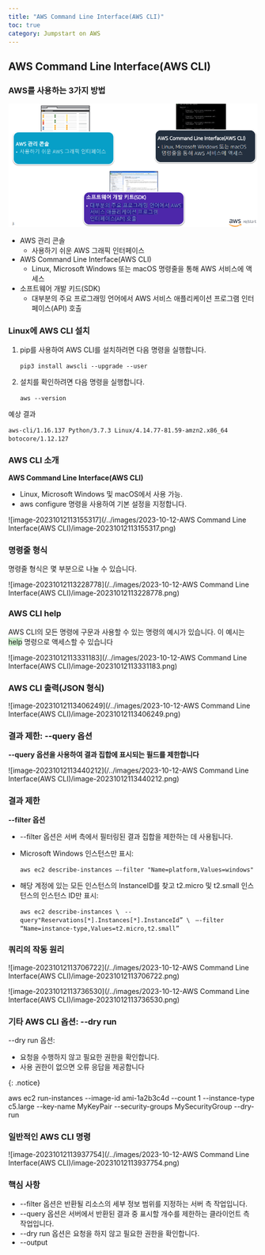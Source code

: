 ```yaml
---
title: "AWS Command Line Interface(AWS CLI)"
toc: true
category: Jumpstart on AWS
---
```


## AWS Command Line Interface(AWS CLI)



### AWS를 사용하는 3가지 방법

![image-20231012111629996](/../images/Untitled/image-20231012111629996.png)

- AWS 관리 콘솔
  -  사용하기 쉬운 AWS 그래픽 인터페이스
- AWS Command Line Interface(AWS CLI)
  - Linux, Microsoft Windows 또는 macOS 명령줄을 통해 AWS 서비스에 액세스
- 소프트웨어  개발 키드(SDK)
  - 대부분의 주요 프로그래밍 언어에서 AWS 서비스 애플리케이션 프로그램 인터페이스(API) 호출

### Linux에 AWS CLI 설치

1. pip를 사용하여 AWS CLI를 설치하려면 다음 명령을 실행합니다.

   `pip3 install awscli --upgrade --user`

2. 설치를 확인하려면 다음 명령을 실행합니다.

   `aws --version`

예상 결과

`aws-cli/1.16.137 Python/3.7.3 Linux/4.14.77-81.59-amzn2.x86_64 botocore/1.12.127`

### AWS CLI 소개

**AWS Command Line Interface(AWS CLI)**

- Linux, Microsoft Windows 및 macOS에서 사용 가능.
- aws configure 명령을 사용하여 기본 설정을 지정합니다.

![image-20231012113155317](/../images/2023-10-12-AWS Command Line Interface(AWS CLI)/image-20231012113155317.png)

### 명령줄 형식

명령줄 형식은 몇 부분으로 나눌 수 있습니다.

![image-20231012113228778](/../images/2023-10-12-AWS Command Line Interface(AWS CLI)/image-20231012113228778.png)

### AWS CLI help

AWS CLI의 모든 명령에 구문과 사용할 수 있는 명령의 예시가 있습니다. 이 예시는 <span style="background-color:#cceecc">help</span> 명령으로 액세스할 수 있습니다

![image-20231012113331183](/../images/2023-10-12-AWS Command Line Interface(AWS CLI)/image-20231012113331183.png)

### AWS CLI 출력(JSON 형식)

![image-20231012113406249](/../images/2023-10-12-AWS Command Line Interface(AWS CLI)/image-20231012113406249.png)

###  결과 제한: --query 옵션

**--query 옵션을 사용하여 결과 집합에 표시되는 필드를 제한합니다**

![image-20231012113440212](/../images/2023-10-12-AWS Command Line Interface(AWS CLI)/image-20231012113440212.png)

### 결과 제한

**--filter 옵션**

- --filter 옵션은 서버 측에서 필터링된 결과 집합을 제한하는 데 사용됩니다.

- Microsoft Windows 인스턴스만 표시:

  `aws ec2 describe-instances –-filter "Name=platform,Values=windows"`

- 해당 계정에 있는 모든 인스턴스의 InstanceID를 찾고 t2.micro 및 t2.small 인스턴스의 인스턴스 ID만 표시:

  `aws ec2 describe-instances \ `
  `--query"Reservations[*].Instances[*].InstanceId” \ `
  `–-filter “Name=instance-type,Values=t2.micro,t2.small”`

### 쿼리의 작동 원리

![image-20231012113706722](/../images/2023-10-12-AWS Command Line Interface(AWS CLI)/image-20231012113706722.png)

![image-20231012113736530](/../images/2023-10-12-AWS Command Line Interface(AWS CLI)/image-20231012113736530.png)

### 기타 AWS CLI 옵션: --dry run

--dry run 옵션:

- 요청을 수행하지 않고 필요한 권한을 확인합니다. 
-  사용 권한이 없으면 오류 응답을 제공합니다

{: .notice}

aws ec2 run-instances --image-id ami-1a2b3c4d 
--count 1 
--instance-type c5.large --key-name MyKeyPair 
--security-groups MySecurityGroup --dry-run

### 일반적인 AWS CLI 명령

![image-20231012113937754](/../images/2023-10-12-AWS Command Line Interface(AWS CLI)/image-20231012113937754.png)

### 핵심 사항

- --filter 옵션은 반환될 리소스의 세부 정보 범위를 지정하는 서버 측 작업입니다. 
-  --query 옵션은 서버에서 반환된 결과 중 표시할 개수를 제한하는 클라이언트 측 작업입니다.
-  --dry run 옵션은 요청을 하지 않고 필요한 권한을 확인합니다.  
- --output